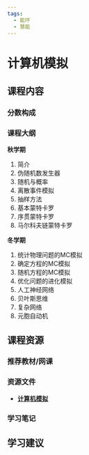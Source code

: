 ```yaml
---
tags:
  - 能环
  - 慧能
---
```


# 计算机模拟

## 课程内容

### 分数构成



### 课程大纲

**秋学期**

1. 简介
2. 伪随机数发生器
3. 随机与概率
4. 离散事件模拟
5. 抽样方法
6. 基本蒙特卡罗
7. 序贯蒙特卡罗
8. 马尔科夫链蒙特卡罗


**冬学期**

1. 统计物理问题的MC模拟
2. 确定方程的MC模拟
3. 随机方程的MC模拟
4. 优化问题的进化模拟
5. 人工神经网络
6. 贝叶斯思维
7. 复杂网络
8. 元胞自动机






## 课程资源

### 推荐教材/网课

### 资源文件

- [**计算机模拟**](https://pan.baidu.com/s/1r3Dg8tIchisNwrR62kJGGQ?pwd=4q1d)

### 学习笔记

## 学习建议


